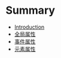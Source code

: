 # Summary

* [Introduction](README.md)
* [全局属性](attribute_base.md)
* [事件属性](attribute_event.md)
* [元素属性](attribute_element.md)
